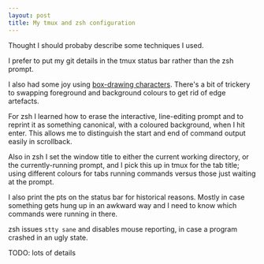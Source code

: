 ```yaml
---
layout: post
title: My tmux and zsh configuration
---
```

Thought I should probaby describe some techniques I used.

I prefer to put my git details in the tmux status bar rather than the
zsh prompt.

I also had some joy using [box-drawing characters][].  There's a bit of
trickery to swapping foreground and background colours to get rid of
edge artefacts.

For zsh I learned how to erase the interactive, line-editing prompt and
to reprint it as something canonical, with a coloured background, when I
hit enter.  This allows me to distinguish the start and end of command
output easily in scrollback.

Also in zsh I set the window title to either the current working
directory, or the currently-running prompt, and I pick this up in tmux
for the tab title; using different colours for tabs running commands
versus those just waiting at the prompt.

I also print the pts on the status bar for historical reasons.  Mostly
in case something gets hung up in an awkward way and I need to know
which commands were running in there.

zsh issues `stty sane` and disables mouse reporting, in case a program
crashed in an ugly state.

TODO: lots of details

[box-drawing characters]: <https://en.wikipedia.org/wiki/Box-drawing_characters>
